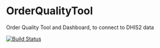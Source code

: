 # OrderQualityTool
Order Quality Tool and Dashboard, to connect to DHIS2 data

[![Build Status](https://travis-ci.org/CHAIUganda/OrderQualityTool.svg?branch=develop)](https://travis-ci.org/CHAIUganda/OrderQualityTool)